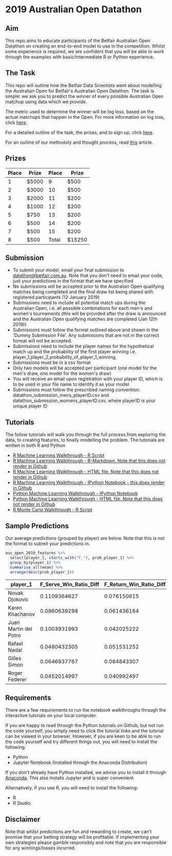 # 2019 Australian Open Datathon 
## Aim
This repo aims to educate participants of the Betfair Australian Open Datathon on creating an end-to-end model to use in the competition. Whilst some experience is required, we are confident that you will be able to work through the examples with basic/intermediate R or Python experience.

## The Task
This repo will outline how the Betfair Data Scientists went about modelling the Australian Open for Betfair's Australian Open Datathon. The task is simple: we ask you to predict the winner of every possible Australian Open matchup using data which we provide.

The metric used to determine the winner will be log loss, based on the actual matchups that happen in the Open. For more information on log loss, click [here](http://wiki.fast.ai/index.php/Log_Loss).

For a detailed outline of the task, the prizes, and to sign up, click [here](https://www.betfair.com.au/hub/australian-open-datathon/).

For an outline of our methodoly and thought process, read [this](https://www.betfair.com.au/hub/betfairs-aus-open-datathon-how-to-build-a-model/) article.

## Prizes
|Place|Prize|Place|Prize|
|-|-|-|-|
|1|$5000|9|$500|
|2|$3000|10|$500|
|3|$2000|11|$200|
|4|$1000|12|$200|
|5|$750|13|$200|
|6|$500|14|$200|
|7|$500|15|$200|
|8|$500|Total|$15250|

## Submission
* To submit your model, email your final submission to datathon@betfair.com.au. Note that you don't need to email your code, just your predictions in the format that we have specified
* No submissions will be accepted prior to the Australian Open qualifying matches being completed and the final draw list being shared with registered participants (12 January 2019)
* Submissions need to include all potential match ups during the Australian Open, i.e. all possible combinations for each men's and women's tournaments (this will be provided after the draw is announced and the Australian Open qualifying matches are completed (Jan 12th 2019))
* Submissions must follow the format outlined above and shown in the 'Dummy Submission File'. Any submissions that are not in the correct format will not be accepted.
* Submissions need to include the player names for the hypothetical match up and the probability of the first player winning
i.e. player_1,player_2,probability_of_player_1_winning,
* Submissions must be in a csv format
* Only two models will be accepted per participant (one model for the men's draw, one model for the women's draw)
* You will receive an email upon registration with your player ID, which is to be used in your file name to identify it as your model
* Submissions must follow the prescribed naming convention: datathon_submission_mens_playerID.csv and datathon_submission_womens_playerID.csv, where playerID is your unique player ID

## Tutorials
The follow tutorials will walk you through the full process from exploring the data, to creating features, to finally modelling the problem. The tutorials are written in both R and Python
* [R Machine Learning Walkthrough - R Script](https://github.com/betfair-datascientists/aus-open-datathon/blob/master/R-machine-learning-script.R)
* [R Machine Learning Walkthrough - R-Markdown. Note that this does not render in Github](https://github.com/betfair-datascientists/aus-open-datathon/blob/master/R-machine-learning-walkthrough.Rmd)
* [R Machine Learning Walkthrough - HTML file. Note that this does not render in Github](https://github.com/betfair-datascientists/aus-open-datathon/blob/master/R-machine-learning-walkthrough.html)
* [R Machine Learning Walkthrough - IPython Notebook - this does render in Github](https://github.com/betfair-datascientists/aus-open-datathon/blob/master/R-machine-learning-walkthrough.ipynb)
* [Python Machine Learning Walkthrough - IPython Notebook](https://github.com/betfair-datascientists/aus-open-datathon/blob/master/python-machine-learning-walkthrough.ipynb)
* [Python Machine Learning Walkthrough - HTML file. Note that this does not render in Github](https://github.com/betfair-datascientists/aus-open-datathon/blob/master/python-machine-learning-walkthrough.html)
* [R Monte Carlo Walkthrough - R Script](https://github.com/betfair-datascientists/aus-open-datathon/blob/master/R-monte-carlo-walkthrough.R)

## Sample Predictions
Our average predictions (grouped by player) are below. Note that this is not the format to submit your predictions in.
```R
aus_open_2019_features %>% 
  select(player_1, starts_with("F_"), prob_player_1) %>%
  group_by(player_1) %>%
  summarise_all(mean) %>%
  arrange(desc(prob_player_1))
```
|player_1|F_Serve_Win_Ratio_Diff|F_Return_Win_Ratio_Diff|F_Game_Win_Percentage_Diff|F_BreakPoints_Per_Game_Diff|prob_player_1|
|-|-|-|-|-|-|
|Novak Djokovic|0.1109364627|0.076150615|0.1483970690|0.17144300|0.8616486|
|Karen Khachanov|0.0960639298|0.061436164|0.1059967623|0.04544955|0.8339594|
|Juan Martin del Potro|0.1003931993|0.042025222|0.0847985439|0.05943767|0.8218308|
|Rafael Nadal|0.0480432305|0.051531252|0.0790179917|0.08181694|0.8032543|
|Gilles Simon|0.0646937767|0.084843307|0.0901401318|0.08675350|0.7985995|
|Roger Federer|0.0452014997|0.040992497|0.0725719954|0.01817046|0.7962289|



## Requirements
There are a few requirements to run the notebook walkthroughs through the interactive tutorials on your local computer. 

If you are happy to read through the Python tutorials on Github, but not run the code yourself, you simply need to click the tutorial links and the tutorial can be viewed in your browser. However, if you are keen to be able to run the code yourself and try different things out, you will need to install the following:
* Python 
* Jupyter Notebook (Installed through the Anaconda Distribution)

If you don't already have Python installed, we advise you to install it through [Anaconda](https://www.anaconda.com/download/). This also installs Jupyter and is super convenient.

Alternatively, if you use R, you will need to install the following:
* R
* R Studio

## Disclaimer
Note that whilst predictions are fun and rewarding to create, we can't promise that your betting strategy will be profitable. If implementing your own strategies please gamble responsibly and note that you are responsible for any winnings/losses incurred.
